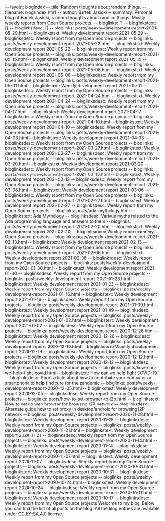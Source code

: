 -- layout: blogindex
-- title: Random thoughts about random things.
-- filename: blog/index.html
-- author: Bartek Jasicki
-- summary: Personal blog of Bartek Jasicki, random thoughts about random things. Mostly weekly reports from Open Source projects.
-- bloglinks: []
-- bloglinkstext: []
-- bloglinksdesc: []
-- bloglinks: posts/weekly-development-report-2021-05-29.html
-- bloglinkstext: Weekly development report 2021-05-29
-- bloglinksdesc: Weekly report from my Open Source projects
-- bloglinks: posts/weekly-development-report-2021-05-22.html
-- bloglinkstext: Weekly development report 2021-05-22
-- bloglinksdesc: Weekly report from my Open Source projects
-- bloglinks: posts/weekly-development-report-2021-05-15.html
-- bloglinkstext: Weekly development report 2021-05-15
-- bloglinksdesc: Weekly report from my Open Source projects
-- bloglinks: posts/weekly-development-report-2021-05-08.html
-- bloglinkstext: Weekly development report 2021-05-08
-- bloglinksdesc: Weekly report from my Open Source projects
-- bloglinks: posts/weekly-development-report-2021-05-01.html
-- bloglinkstext: Weekly development report 2021-05-01
-- bloglinksdesc: Weekly report from my Open Source projects
-- bloglinks: posts/weekly-development-report-2021-04-24.html
-- bloglinkstext: Weekly development report 2021-04-24
-- bloglinksdesc: Weekly report from my Open Source projects
-- bloglinks: posts/weekly-development-report-2021-04-17.html
-- bloglinkstext: Weekly development report 2021-04-17
-- bloglinksdesc: Weekly report from my Open Source projects
-- bloglinks: posts/weekly-development-report-2021-04-10.html
-- bloglinkstext: Weekly development report 2021-04-10
-- bloglinksdesc: Weekly report from my Open Source projects
-- bloglinks: posts/weekly-development-report-2021-04-03.html
-- bloglinkstext: Weekly development report 2021-04-03
-- bloglinksdesc: Weekly report from my Open Source projects
-- bloglinks: posts/weekly-development-report-2021-03-27.html
-- bloglinkstext: Weekly development report 2021-03-27
-- bloglinksdesc: Weekly report from my Open Source projects
-- bloglinks: posts/weekly-development-report-2021-03-20.html
-- bloglinkstext: Weekly development report 2021-03-20
-- bloglinksdesc: Weekly report from my Open Source projects
-- bloglinks: posts/weekly-development-report-2021-03-13.html
-- bloglinkstext: Weekly development report 2021-03-13
-- bloglinksdesc: Weekly report from my Open Source projects
-- bloglinks: posts/weekly-development-report-2021-03-06.html
-- bloglinkstext: Weekly development report 2021-03-06
-- bloglinksdesc: Weekly report from my Open Source projects
-- bloglinks: posts/weekly-development-report-2021-02-27.html
-- bloglinkstext: Weekly development report 2021-02-27
-- bloglinksdesc: Weekly report from my Open Source projects
-- bloglinks: posts/ada-mythology.html
-- bloglinkstext: Ada Mythology
-- bloglinksdesc: Various myths related to the Ada programming language and answers to them
-- bloglinks: posts/weekly-development-report-2021-02-20.html
-- bloglinkstext: Weekly development report 2021-02-20
-- bloglinksdesc: Weekly report from my Open Source projects
-- bloglinks: posts/weekly-development-report-2021-02-13.html
-- bloglinkstext: Weekly development report 2021-02-13
-- bloglinksdesc: Weekly report from my Open Source projects
-- bloglinks: posts/weekly-development-report-2021-02-06.html
-- bloglinkstext: Weekly development report 2021-02-06
-- bloglinksdesc: Weekly report from my Open Source projects
-- bloglinks: posts/weekly-development-report-2021-01-30.html
-- bloglinkstext: Weekly development report 2021-01-30
-- bloglinksdesc: Weekly report from my Open Source projects
-- bloglinks: posts/weekly-development-report-2021-01-23.html
-- bloglinkstext: Weekly development report 2021-01-23
-- bloglinksdesc: Weekly report from my Open Source projects
-- bloglinks: posts/weekly-development-report-2021-01-16.html
-- bloglinkstext: Weekly development report 2021-01-16
-- bloglinksdesc: Weekly report from my Open Source projects
-- bloglinks: posts/weekly-development-report-2021-01-09.html
-- bloglinkstext: Weekly development report 2021-01-09
-- bloglinksdesc: Weekly report from my Open Source projects
-- bloglinks: posts/weekly-development-report-2021-01-02.html
-- bloglinkstext: Weekly development report 2021-01-02
-- bloglinksdesc: Weekly report from my Open Source projects
-- bloglinks: posts/weekly-development-report-2020-12-26.html
-- bloglinkstext: Weekly development report 2020-12-26
-- bloglinksdesc: Weekly report from my Open Source projects
-- bloglinks: posts/weekly-development-report-2020-12-19.html
-- bloglinkstext: Weekly development report 2020-12-19
-- bloglinksdesc: Weekly report from my Open Source projects
-- bloglinks: posts/weekly-development-report-2020-12-12.html
-- bloglinkstext: Weekly development report 2020-12-12
-- bloglinksdesc: Weekly report from my Open Source projects
-- bloglinks: posts/how-can-we-help-fight-covid.html
-- bloglinkstext: How can we help fight COVID-19
-- bloglinksdesc: Short article about how to contribute your computer or smartphone to help find cure for the pandemic
-- bloglinks: posts/weekly-development-report-2020-12-05.html
-- bloglinkstext: Weekly development report 2020-12-05
-- bloglinksdesc: Weekly report from my Open Source projects
-- bloglinks: posts/how-to-set-browser-to-i2p.html
-- bloglinkstext: How to set up web browser for browsing I2P network
-- bloglinksdesc: Alternate guide how to set proxy in desktop/android for browsing I2P network
-- bloglinks: posts/weekly-development-report-2020-11-28.html
-- bloglinkstext: Weekly development report 2020-11-28
-- bloglinksdesc: Weekly report from my Open Source projects
-- bloglinks: posts/weekly-development-report-2020-11-21.html
-- bloglinkstext: Weekly development report 2020-11-21
-- bloglinksdesc: Weekly report from my Open Source projects
-- bloglinks: posts/weekly-development-report-2020-11-14.html
-- bloglinkstext: Weekly development report 2020-11-14
-- bloglinksdesc: Weekly report from my Open Source projects
-- bloglinks: posts/weekly-development-report-2020-11-07.html
-- bloglinkstext: Weekly development report 2020-11-07
-- bloglinksdesc: Weekly report from my Open Source projects
-- bloglinks: posts/weekly-development-report-2020-10-31.html
-- bloglinkstext: Weekly development report 2020-10-31
-- bloglinksdesc: Weekly report from my Open Source projects
-- bloglinks: posts/weekly-development-report-2020-10-24.html
-- bloglinkstext: Weekly development report 2020-10-24
-- bloglinksdesc: Weekly report from my Open Source projects
-- bloglinks: posts/weekly-development-report-2020-10-17.html
-- bloglinkstext: Weekly development report 2020-10-17
-- bloglinksdesc: Weekly report from my Open Source projects
Welcome to my blog. Below you can find the list of all posts on the blog. All
the blog entries are available under [CC BY-SA 4.0](https://creativecommons.org/licenses/by-sa/4.0/deed.en)
license.

